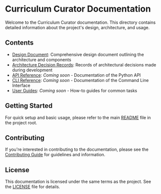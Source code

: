 # Curriculum Curator Documentation

Welcome to the Curriculum Curator documentation. This directory contains detailed information about the project's design, architecture, and usage.

## Contents

- [Design Document](design.md): Comprehensive design document outlining the architecture and components
- [Architecture Decision Records](adr/README.md): Records of architectural decisions made during development
- [API Reference](api/README.md): *Coming soon* - Documentation of the Python API
- [CLI Reference](cli/README.md): *Coming soon* - Documentation of the Command Line Interface
- [User Guides](guides/README.md): *Coming soon* - How-to guides for common tasks

## Getting Started

For quick setup and basic usage, please refer to the main [README](../README.md) file in the project root.

## Contributing

If you're interested in contributing to the documentation, please see the [Contributing Guide](../CONTRIBUTING.md) for guidelines and information.

## License

This documentation is licensed under the same terms as the project. See the [LICENSE](../LICENSE) file for details.
